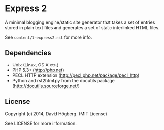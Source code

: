 Express 2
=========

A minimal blogging engine/static site generator that takes a set of entries
stored in plain text files and generates a set of static interlinked HTML
files.

See `content/1-express2.rst` for more info.

## Dependencies

* Unix (Linux, OS X etc.)
* PHP 5.3+ (http://php.net)
* PECL HTTP extension (http://pecl.php.net/package/pecl_http)
* Python and rst2html.py from the docutils package (http://docutils.sourceforge.net/)

## License

Copyright (c) 2014, David Högberg. (MIT License)

See LICENSE for more information.
